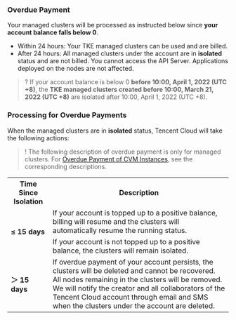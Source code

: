 ### Overdue Payment
Your managed clusters will be processed as instructed below since **your account balance falls below 0**.
- Within 24 hours: Your TKE managed clusters can be used and are billed.
- After 24 hours: All managed clusters under the account are in **isolated** status and are not billed. You cannot access the API Server. Applications deployed on the nodes are not affected.
>? If your account balance is below 0 **before 10:00, April 1, 2022 (UTC +8)**, the **TKE managed clusters created before 10:00, March 21, 2022 (UTC +8)** are isolated after 10:00, April 1, 2022 (UTC +8).
>

### Processing for Overdue Payments
When the managed clusters are in **isolated** status, Tencent Cloud will take the following actions:
>! The following description of overdue payment is only for managed clusters. For [Overdue Payment of CVM Instances](https://intl.cloud.tencent.com/document/product/213/2181), see the corresponding descriptions.
>
<table>
	<tr><th>Time Since Isolation</th><th>Description</th></tr>
	<tr><td rowspan=2><b>≤ 15 days</b></td><td>If your account is topped up to a positive balance, billing will resume and the clusters will automatically resume the running status.</td></tr>
	<tr><td>If your account is not topped up to a positive balance, the clusters will remain isolated.</td></tr>
	<tr><td><b>＞ 15 days</b></td><td>If overdue payment of your account persists, the clusters will be deleted and cannot be recovered. All nodes remaining in the clusters will be removed. We will notify the creator and all collaborators of the Tencent Cloud account through email and SMS when the clusters under the account are deleted.</td></tr>
</table>
